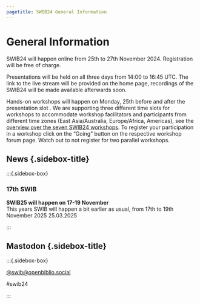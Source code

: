 ```yaml
---
pagetitle: SWIB24 General Information
---
```


<div id="main">

# General Information

SWIB24 will happen online from 25th to 27th November 2024. Registration will be free of charge.

Presentations will be held on all three days from 14:00 to 16:45 UTC. The link to the live stream will be provided on the home page, recordings of the SWIB24 will be made available afterwards soon.

Hands-on workshops will happen on Monday, 25th before and after the presentation slot . We are supporting three different time slots for workshops to accommodate workshop facilitators and participants from different time zones (East Asia/Australia, Europe/Africa, Americas), see the [overview over the seven SWIB24 workshops](https://forum.swib.org/t/workshops-at-swib24/134). To register your participation in a workshop click on the “Going” button on the respective workshop forum page. Watch out to not register for two parallel workshops.

</div>

<div id="sidebar">

## News {.sidebox-title}

:::{.sidebox-box}

### 17th SWIB

**SWIB25 will happen on 17-19 November**\
This years SWIB will happen a bit earlier as usual, from 17th to 19th November 2025
25.03.2025


:::


## Mastodon {.sidebox-title}

:::{.sidebox-box}

[\@swib@openbiblio.social](https://openbiblio.social/@swib)

#swib24

:::

</div>




